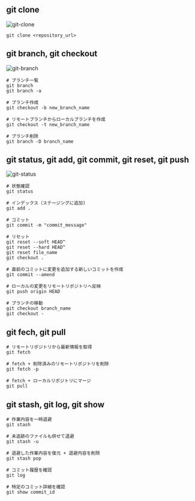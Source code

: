## git clone

![git-clone](https://github.com/dev-nakasho/udemy-git/assets/40833446/c8be0479-8e26-4535-83eb-c003b9b908e5)

```shell
git clone <repository_url>
```

## git branch, git checkout

![git-branch](https://github.com/dev-nakasho/udemy-git/assets/40833446/222bd94e-dc76-4c3e-9645-e64b60318dfc)

```shell
# ブランチ一覧
git branch
git branch -a

# ブランチ作成
git checkout -b new_branch_name

# リモートブランチからローカルブランチを作成
git checkout -t new_branch_name

# ブランチ削除
git branch -D branch_name
```

## git status, git add, git commit, git reset, git push

![git-status](https://github.com/dev-nakasho/udemy-git/assets/40833446/918bc665-2c27-4577-8a52-246c8bfac31b)

```shell
# 状態確認
git status

# インデックス（ステージングに追加)
git add .

# コミット
git commit -m "commit_message"

# リセット
git reset --soft HEAD^
git reset --hard HEAD^
git reset file_name
git checkout .

# 直前のコミットに変更を追加する新しいコミットを作成
git commit --amend

# ローカルの変更をリモートリポジトリへ反映
git push origin HEAD

# ブランチの移動
git checkout branch_name
git checkout -
```

## git fech, git pull

```shell
# リモートリポジトリから最新情報を取得
git fetch

# fetch + 削除済みのリモートリポジトリを削除
git fetch -p

# fetch + ローカルリポジトリにマージ
git pull
```

## git stash, git log, git show

```shell
# 作業内容を一時退避
git stash

# 未追跡のファイルも併せて退避
git stash -u

# 退避した作業内容を復元 + 退避内容を削除
git stash pop

# コミット履歴を確認
git log

# 特定のコミット詳細を確認
git show commit_id
```
